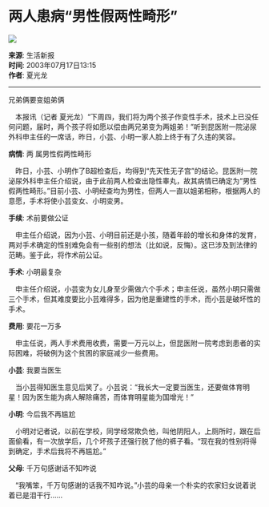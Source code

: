 # 两人患病“男性假两性畸形”

![](//beacon.sina.com.cn/a.gif?noScript)

**来源**: 生活新报  
**时间**: 2003年07月17日13:15  
**作者**: 夏光龙  

---

兄弟俩要变姐弟俩

　本报讯（记者 夏光龙）“下周四，我们将为两个孩子作变性手术，技术上已没任何问题，届时，两个孩子将如愿以偿由两兄弟变为两姐弟！”听到昆医附一院泌尿外科申主任的一席话，昨日，小芸、小明一家人脸上终于有了久违的笑容。

**病情**: 两 属男性假两性畸形

　昨日，小芸、小明作了B超检查后，均得到“先天性无子宫”的结论。昆医附一院泌尿外科申主任介绍说，由于此前两人检查出隐性睾丸，故其病情已确定为“男性假两性畸形。”目前小芸、小明经查均为男性，但两人一直以姐弟相称，根据两人的意愿，手术将使小芸变女、小明变男。

**手续**: 术前要做公证

　申主任介绍说，因为小芸、小明目前还是小孩，随着年龄的增长和身体的发育，两对手术确定的性别难免会有一些别的想法（比如说，反悔）。这已涉及到法律的范畴。鉴于此，将作术前公证。 

**手术**: 小明最复杂

　申主任介绍说，小芸变为女儿身至少需做六个手术；申主任说，虽然小明只需做三个手术，但其难度要比小芸难得多，因为他是重建性的手术，而小芸是破坏性的手术。

**费用**: 要花一万多

　申主任说，两人手术费用收费，需要一万元以上，但昆医附一院考虑到患者的实际困难，将破例为这个贫困的家庭减少一些费用。

**小芸**: 我要当医生

　当小芸得知医生意见后笑了。小芸说：“我长大一定要当医生，还要做体育明星！因为医生能为病人解除痛苦，而体育明星能为国增光！”

**小明**: 今后我不再尴尬

　小明对记者说，以前在学校，同学经常欺负他，叫他阴阳人，上厕所时，跟在后面偷看，有一次放学后，几个坏孩子还强行脱了他的裤子看。“现在我的性别将得到确定，手术后我将不再尴尬。”

**父母**: 千万句感谢话不知咋说

　“我嘴笨，千万句感谢的话我不知咋说。”小芸的母亲一个朴实的农家妇女说着说着已是泪干行……
<!-- tcd_original_link http://news.sina.com.cn/s/2003-07-17/13151362227.html -->
